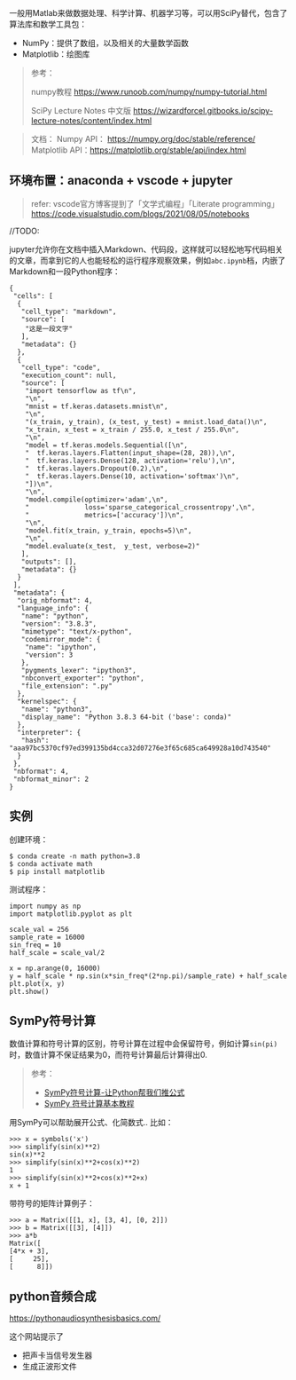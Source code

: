 

一般用Matlab来做数据处理、科学计算、机器学习等，可以用SciPy替代，包含了算法库和数学工具包：

- NumPy：提供了数组，以及相关的大量数学函数
- Matplotlib：绘图库

>  参考：
>
>  numpy教程 https://www.runoob.com/numpy/numpy-tutorial.html
>
>  SciPy Lecture Notes 中文版 https://wizardforcel.gitbooks.io/scipy-lecture-notes/content/index.html

> 文档：
> Numpy API： https://numpy.org/doc/stable/reference/
>  Matplotlib API：https://matplotlib.org/stable/api/index.html



## 环境布置：anaconda + vscode + jupyter

> refer: vscode官方博客提到了「文学式编程」「Literate programming」 https://code.visualstudio.com/blogs/2021/08/05/notebooks

//TODO:

jupyter允许你在文档中插入Markdown、代码段，这样就可以轻松地写代码相关的文章，而拿到它的人也能轻松的运行程序观察效果，例如`abc.ipynb`档，内嵌了Markdown和一段Python程序：

```
{
 "cells": [
  {
   "cell_type": "markdown",
   "source": [
    "这是一段文字"
   ],
   "metadata": {}
  },
  {
   "cell_type": "code",
   "execution_count": null,
   "source": [
    "import tensorflow as tf\n",
    "\n",
    "mnist = tf.keras.datasets.mnist\n",
    "\n",
    "(x_train, y_train), (x_test, y_test) = mnist.load_data()\n",
    "x_train, x_test = x_train / 255.0, x_test / 255.0\n",
    "\n",
    "model = tf.keras.models.Sequential([\n",
    "  tf.keras.layers.Flatten(input_shape=(28, 28)),\n",
    "  tf.keras.layers.Dense(128, activation='relu'),\n",
    "  tf.keras.layers.Dropout(0.2),\n",
    "  tf.keras.layers.Dense(10, activation='softmax')\n",
    "])\n",
    "\n",
    "model.compile(optimizer='adam',\n",
    "              loss='sparse_categorical_crossentropy',\n",
    "              metrics=['accuracy'])\n",
    "\n",
    "model.fit(x_train, y_train, epochs=5)\n",
    "\n",
    "model.evaluate(x_test,  y_test, verbose=2)"
   ],
   "outputs": [],
   "metadata": {}
  }
 ],
 "metadata": {
  "orig_nbformat": 4,
  "language_info": {
   "name": "python",
   "version": "3.8.3",
   "mimetype": "text/x-python",
   "codemirror_mode": {
    "name": "ipython",
    "version": 3
   },
   "pygments_lexer": "ipython3",
   "nbconvert_exporter": "python",
   "file_extension": ".py"
  },
  "kernelspec": {
   "name": "python3",
   "display_name": "Python 3.8.3 64-bit ('base': conda)"
  },
  "interpreter": {
   "hash": "aaa97bc5370cf97ed399135bd4cca32d07276e3f65c685ca649928a10d743540"
  }
 },
 "nbformat": 4,
 "nbformat_minor": 2
}
```





## 实例

创建环境：

```
$ conda create -n math python=3.8
$ conda activate math
$ pip install matplotlib
```

测试程序：

```
import numpy as np
import matplotlib.pyplot as plt

scale_val = 256
sample_rate = 16000
sin_freq = 10
half_scale = scale_val/2

x = np.arange(0, 16000)
y = half_scale * np.sin(x*sin_freq*(2*np.pi)/sample_rate) + half_scale
plt.plot(x, y)
plt.show()
```

## SymPy符号计算

数值计算和符号计算的区别，符号计算在过程中会保留符号，例如计算`sin(pi)`时，数值计算不保证结果为0，而符号计算最后计算得出0.

> 参考：
>
> - [SymPy符号计算-让Python帮我们推公式](https://zhuanlan.zhihu.com/p/83822118)
> - [SymPy 符号计算基本教程](https://zhuanlan.zhihu.com/p/111573239)

用SymPy可以帮助展开公式、化简数式.. 比如：

```
>>> x = symbols('x')
>>> simplify(sin(x)**2)
sin(x)**2
>>> simplify(sin(x)**2+cos(x)**2)
1
>>> simplify(sin(x)**2+cos(x)**2+x)
x + 1
```

带符号的矩阵计算例子：

```
>>> a = Matrix([[1, x], [3, 4], [0, 2]])
>>> b = Matrix([[3], [4]])
>>> a*b
Matrix([
[4*x + 3],
[     25],
[      8]])
```



## python音频合成

https://pythonaudiosynthesisbasics.com/

这个网站提示了

- 把声卡当信号发生器
- 生成正波形文件



